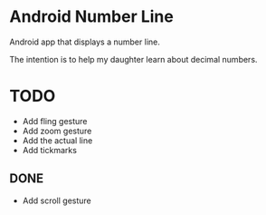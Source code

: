 # Android Number Line
Android app that displays a number line.

The intention is to help my daughter learn about decimal numbers.

# TODO
* Add fling gesture
* Add zoom gesture
* Add the actual line
* Add tickmarks

## DONE
* Add scroll gesture
